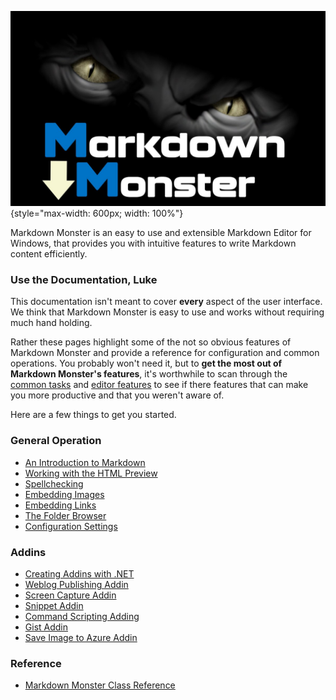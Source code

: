﻿![Markdown Monster Banner](/images/MarkdownMonsterSplash.png){style="max-width: 600px; width: 100%"}

Markdown Monster is an easy to use and extensible Markdown Editor for Windows, that provides you with intuitive features to write Markdown content efficiently.

### Use the  Documentation, Luke
This documentation isn't meant to cover **every** aspect of the user interface. We think that Markdown Monster is easy to use and works without requiring much hand holding. 

Rather these pages highlight some of the not so obvious features of Markdown Monster and provide a reference for configuration and common operations. You probably won't need it, but to **get the most out of Markdown Monster's features**, it's worthwhile to scan through the [common tasks](dm-topic://_4XS11S2GW) and [editor features](dm-topic://_4RD0XIGYS) to see if there features that can make you more productive and that you weren't aware of.

Here are a few things to get you started.

### General Operation
* [An Introduction to Markdown](dm-topic://_4NE1EU2CQ)
* [Working with the HTML Preview](dm-topic://_4NI0V22AD)
* [Spellchecking](dm-topic://_4RG0WJ7PB)
* [Embedding Images](dm-topic://_4S01EZTEQ)
* [Embedding Links](dm-topic://_4XS10GAUI)
* [The Folder Browser](dm-topic://_4WU1CJYKA)
* [Configuration Settings](dm-topic://_4NK01YQ6Q)

### Addins
* [Creating Addins with .NET](dm-topic://_4NE0S0QOI)
* [Weblog Publishing Addin](dm-topic://_4NB0SER9F)
* [Screen Capture Addin](dm-topic://_4NJ0WBOMY)
* [Snippet Addin](https://github.com/RickStrahl/Snippets-MarkdownMonster-Addin)
* [Command Scripting Adding](https://github.com/RickStrahl/Commander-MarkdownMonster-Addin)
* [Gist Addin](https://github.com/RickStrahl/GistIntegration-MarkdownMonster-Addin)
* [Save Image to Azure Addin](https://weblog.west-wind.com/posts/2017/Apr/17/Creating-a-Markdown-Monster-Addin-Save-Images-to-Azure-Blob-Storage)

### Reference
* [Markdown Monster Class Reference](dm-topic://_4NF04LL9D)